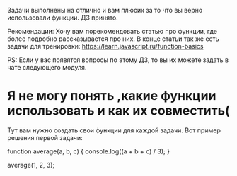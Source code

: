 Задачи выполнены на отлично и вам плюсик за то что вы верно использовали функции. ДЗ принято.

Рекомендации:
Хочу вам порекомендовать статью про функции, где более подробно рассказывается про них. В конце статьи так же есть задачи для тренировки:
https://learn.javascript.ru/function-basics

PS: Если у вас появятся вопросы по этому ДЗ, то вы их можете задать в чате следующего модуля.


# Я не могу понять ,какие функции использовать и как их совместить(
Тут вам нужно создать свои функции для каждой задачи. Вот пример решения первой задачи:

function average(a, b, c) {
    console.log((a + b + c) / 3);
}

average(1, 2, 3);

